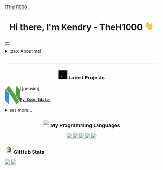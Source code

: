 [!TheH1000](https://github.com/TheH1000)

<h1 align="center">Hi there, I'm Kendry - TheH1000 <img src="./src/wave2.gif" width="30px"></h1>

<table align="right">
<tr>
<td>

</td>
</tr>
</table>

<details>
  <summary>:zap: About me!</summary>

### 🔬 FrontEnd Programmer 💻!!
- 🎤 I love Music!
- 🤓  I’m currently learning everything
- 👾  JavaScript is my favorite programming language
- 🗒  I am currently very obsected with learning c#, c++ and .net forms
</details>

<br />

---

<h3 align="center"><img src="./src/cabeza.GIF" width="30px" height="30px"> Latest Projects</h3>

<tr>
<td>


[<img align="left" alt="Neovim | Editor" width="50px" src="./src/neovim.png" />[neovim]

</td>
<td> <h4 align="left"> <a href="https://neovim.io/" target="_blank"><code>My Code Editor</code></a> </h4>
  <details>
    <summary>see more...</summary>

    NeoVim Is My Favorite Code Editor
    
  </details> </td>
</tr>
<tr>
<td>


<h3 align="center"><img src="./src/0101.GIF" width="25px" height="25px">My Programming Languages</h3>
<p align="center">
    <a href="https://github.com/TheH1000" target="_blank"> <img src="https://img.shields.io/badge/Code-Python-informational?style=flat&logo=python&logoColor=white&color=2bbc8a"/> </a>
    <a href="https://github.com/TheH1000" target="_blank"> <img src="https://img.shields.io/badge/Code-JavaScript-informational?style=flat&logo=javascript&logoColor=white&color=2bbc8a"/> </a>
    <a href="https://github.com/TheH1000" target="_blank"> <img src="https://img.shields.io/badge/Code-C-informational?style=flat&logo=c&logoColor=white&color=2bbc8a"/> </a>
    <a href="https://github.com/TheH1000" target="_blank"> <img src="https://img.shields.io/badge/Code-C++-informational?style=flat&logo=c++&logoColor=white&color=2bbc8a"/> </a>
    <a href="https://github.com/TheH1000" target="_blank"> <img src="https://img.shields.io/badge/Code-HTML5-informational?style=flat&logo=html5&logoColor=white&color=2bbc8a"/> </a>
</p>



<h3 align="left"><img src="./src/estadistica2.gif" width="25px" height="25px"> GitHub Stats</h3>

<div>
  <a href="https://github.com/TheH1000">
  <img height="180em" src="https://github-readme-stats.vercel.app/api?username=TheH1000&show_icons=true&theme=radical&include_all_commits=true&count_private=true"/>
  <img height="180em" src="https://github-readme-stats.vercel.app/api/top-langs/?username=TheH1000&layout=compact&langs_count=7&theme=radical"/>
</div>


[Neovim Config]: https://github.com/TheH1000/neovim-config-windows
[My Gist]: https://gist.github.com/TheH1000
